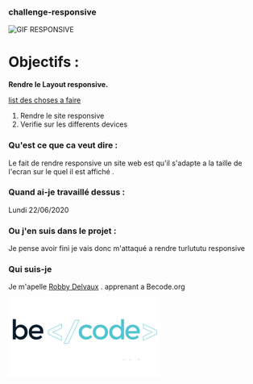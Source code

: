 ### challenge-responsive

![GIF RESPONSIVE](/images/responsive.gif)

# Objectifs :

**Rendre le Layout responsive.**

[list des choses a faire](https://github.com/becodeorg/CRL-Woods-3.21/tree/master/LearningPath/01-Prairie/07.Responsive)

1. Rendre le site responsive
2. Verifie sur les differents devices 

### Qu'est ce que ca veut dire :

Le fait de rendre responsive un site web est qu'il s'adapte a la taille de l'ecran sur le quel il est affiché .

### Quand ai-je travaillé dessus :

Lundi 22/06/2020 

### Ou j'en suis dans le projet :

Je pense avoir fini je vais donc m'attaqué a rendre turlututu responsive

### Qui suis-je 

Je m'apelle [Robby Delvaux](https://github.com/Delvaux1986) . apprenant a Becode.org

![Becode_logo](images/becode.png)